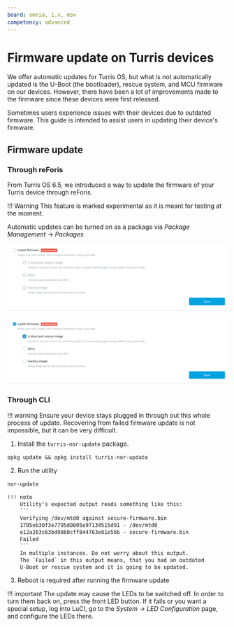 ```yaml
---
board: omnia, 1.x, mox
competency: advanced
---
```

# Firmware update on Turris devices

We offer automatic updates for Turris OS, but what is not automatically
updated is the U-Boot (the bootloader), rescue system, and MCU firmware on our
devices. However, there have been a lot of improvements made to the firmware
since these devices were first released.

Sometimes users experience issues with their devices due to outdated firmware.
This guide is intended to assist users in updating their device's firmware.

## Firmware update

### Through reForis

From Turris OS 6.5, we introduced a way to update the firmware of your Turris
device through reForis.

!!! Warning
    This feature is marked experimental as it is meant for testing at the moment.

Automatic updates can be turned on as a package via
*Package Management* -> *Packages*

![reForis firmware update](nor_packages.png)

![reForis firmware update checked](nor_packages_checked.png)

### Through CLI

!!! warning
    Ensure your device stays plugged in through out this whole process of
    update. Recovering from failed firmware update is not impossible, but
    it can be very difficult.

1. Install the `turris-nor-update` package.
```
opkg update && opkg install turris-nor-update
```
2. Run the utility
```
nor-update
```

    !!! note
        Utility's expected output reads something like this:
        ```
        Verifying /dev/mtd0 against secure-firmware.bin
        1705eb30f3e7795d0805e97134515d91 - /dev/mtd0
        e12a263c63bd9860cff844763e81e56b - secure-firmware.bin
        Failed
        ```
        In multiple instances. Do not worry about this output.
        The `Failed` in this output means, that you had an outdated
        U-Boot or rescue system and it is going to be updated.

3. Reboot is required after running the firmware update

!!! important
    The update may cause the LEDs to be switched off. In order to
    turn them back on, press the front LED button. If it fails or
    you want a special setup, log into LuCI, go to the *System* →
    *LED Configuration* page, and configure the LEDs there.
